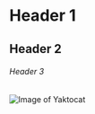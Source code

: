 # Header 1
## Header 2
###### Header 3

![Image of Yaktocat](https://octodex.github.com/images/yaktocat.png)
